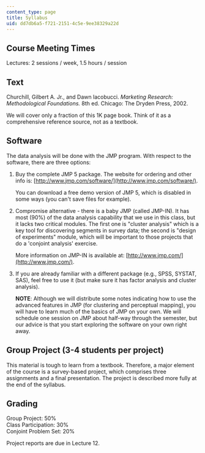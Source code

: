 ```yaml
---
content_type: page
title: Syllabus
uid: dd7db6a5-f721-2151-4c5e-9ee38329a22d
---
```


Course Meeting Times
--------------------

Lectures: 2 sessions / week, 1.5 hours / session

Text
----

Churchill, Gilbert A. Jr., and Dawn lacobucci. _Marketing Research: Methodological Foundations._ 8th ed. Chicago: The Dryden Press, 2002.

We will cover only a fraction of this 1K page book. Think of it as a comprehensive reference source, not as a textbook.

Software
--------

The data analysis will be done with the JMP program. With respect to the software, there are three options:

1.  Buy the complete JMP 5 package. The website for ordering and other info is: [http://www.jmp.com/software/](http://www.jmp.com/software/).
    
    You can download a free demo version of JMP 5, which is disabled in some ways (you can't save files for example).
    
2.  Compromise alternative - there is a baby JMP (called JMP-IN). It has most (90%) of the data analysis capability that we use in this class, but it lacks two critical modules. The first one is "cluster analysis" which is a key tool for discovering segments in survey data; the second is "design of experiments" module, which will be important to those projects that do a 'conjoint analysis' exercise.
    
    More information on JMP-IN is available at: [http://www.jmp.com/](http://www.jmp.com/).
    
3.  If you are already familiar with a different package (e.g., SPSS, SYSTAT, SAS), feel free to use it (but make sure it has factor analysis and cluster analysis).
    
    **NOTE**: Although we will distribute some notes indicating how to use the advanced features in JMP (for clustering and perceptual mapping), you will have to learn much of the basics of JMP on your own. We will schedule one session on JMP about half-way through the semester, but our advice is that you start exploring the software on your own right away.
    

Group Project (3-4 students per project)
----------------------------------------

This material is tough to learn from a textbook. Therefore, a major element of the course is a survey-based project, which comprises three assignments and a final presentation. The project is described more fully at the end of the syllabus.

Grading
-------

Group Project: 50%  
Class Participation: 30%  
Conjoint Problem Set: 20%

Project reports are due in Lecture 12.